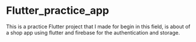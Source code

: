 # Flutter_practice_app
This is a practice Flutter project that I made for begin in this field, is about of a shop app using flutter and firebase for the authentication and storage.
